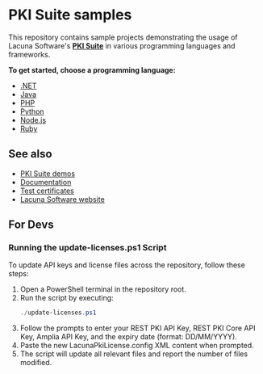 # PKI Suite samples

This repository contains sample projects demonstrating the usage of Lacuna Software's
**[PKI Suite](https://www.lacunasoftware.com/pki-suite)** in various programming languages and frameworks.

**To get started, choose a programming language:**

* [.NET](dotnet/)
* [Java](java/)
* [PHP](php/)
* [Python](python/)
* [Node.js](nodejs/)
* [Ruby](ruby/)

## See also

* [PKI Suite demos](https://demos.lacunasoftware.com/)
* [Documentation](https://docs.lacunasoftware.com/)
* [Test certificates](https://docs.lacunasoftware.com/articles/pki-guide/test-certs)
* [Lacuna Software website](https://www.lacunasoftware.com/)

## For Devs

### Running the update-licenses.ps1 Script

To update API keys and license files across the repository, follow these steps:

1. Open a PowerShell terminal in the repository root.
2. Run the script by executing:
   ```powershell
   ./update-licenses.ps1
   ```
3. Follow the prompts to enter your REST PKI API Key, REST PKI Core API Key, Amplia API Key, and the expiry date (format: DD/MM/YYYY).
4. Paste the new LacunaPkiLicense.config XML content when prompted.
5. The script will update all relevant files and report the number of files modified.
